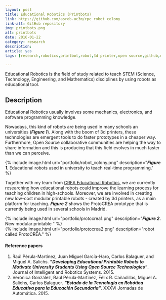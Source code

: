 ```yaml
---
layout: post
title: Educational Robotics (Printbots)
link: https://github.com/asrob-uc3m/rpc_robot_colony
link-alt: GitHub repository
img: printbots.png
alt: printbots
date: 2016-01-22
category: research
description: 
article: yes
tags: [research,robotics,printbot,robot,3d printer,open source,github,crea,robotica,educativa]

---
```


Educational Robotics is the field of study related to teach STEM (Science, Technology, Engineering, and Mathematics) disciplines by using robots as educational tool.

## Description

Educational Robotics usually involves some mechanics, electronics, and software programming knowledge.

Nowadays, this kind of robots are being used in many schools an universities (<b><i>Figure 1</i></b>). Along with the boom of 3d printers, these technologies are emergent tools to do faster prototypes in a cheaper way. Furthermore, Open Source collaborative communities are helping the way to share information and this is producing that this field evolves in much faster than we can perceive.

{% include image.html url="portfolio/robot_colony.png" description="<b><i>Figure 1</i></b>. Educational robots used in university to teach real-time programming." %}

Together with my team from <a href="https://crea-robotica.com/" target="_blank">CREA Educational Robotics</a>, we are currently researching how educational robots could improve the learning process for teaching children in high-schools. Moreover, we are involved in creating new low-cost modular printable robots - created by 3d printers, as a main platform for teaching. <b><i>Figure 2</i></b> shows the ProtoCREA prototype that is currently being used in several schools in Madrid.

<div class="row">
  <div class="col-sm-6">
    {% include image.html url="portfolio/protocrea1.png" description="<b><i>Figure 2</i></b>. New modular printable " %}
  </div>
  <div class="col-sm-6">
    {% include image.html url="portfolio/protocrea2.png" description="robot called ProtoCREA." %}
  </div>
</div>

#### Reference papers

1. Raúl Pérula-Martínez, Juan Miguel García-Haro, Carlos Balaguer, and Miguel A. Salichs. **_"Developing Educational Printable Robots to Motivate University Students Using Open Source Technologies"_**. Journal of Intelligent and Robotics Systems. 2015.
1. Verónica González, Raúl Pérula-Martínez, Félix R. Cañadillas, Miguel A. Salichs, Carlos Balaguer. **_"Estado de la Tecnología en Robótica Educativa para la Educación Secundaria"_**. XXXVI Jornadas de Automática. 2015.
